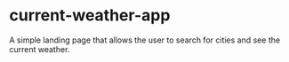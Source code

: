 # current-weather-app
A simple landing page that allows the user to search for cities and see the current weather.
